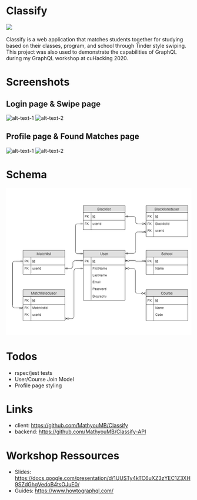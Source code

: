 # Classify

<img src="https://github.com/MathyouMB/Classify/raw/develop/public/appLogo130.png">

Classify is a web application that matches students together for studying based on their classes, program, and school through Tinder style swiping. This project was also used to demonstrate the capabilities of GraphQL during my GraphQL workshop at cuHacking 2020.

# Screenshots

## Login page & Swipe page

![alt-text-1](https://github.com/MathyouMB/Classify/blob/develop/public/login.png "title-1") ![alt-text-2](https://github.com/MathyouMB/Classify/blob/develop/public/swipe.gif "title-2")

## Profile page & Found Matches page

![alt-text-1](https://github.com/MathyouMB/Classify/blob/develop/public/profileScreenshot.png "title-1") ![alt-text-2](https://github.com/MathyouMB/Classify/blob/develop/public/matchScreenshot.png "title-2")


# Schema
<img src="https://github.com/MathyouMB/Classify/blob/develop/public/erd.png"></img>

# Todos
- rspec/jest tests
- User/Course Join Model
- Profile page styling

# Links
- client: https://github.com/MathyouMB/Classify
- backend: https://github.com/MathyouMB/Classify-API

# Workshop Ressources
- Slides: https://docs.google.com/presentation/d/1UUSTy4kTC6uXZ3zYEC1Z3XH9SZdGhgVedoB4tsOJuE0/
- Guides: https://www.howtographql.com/
